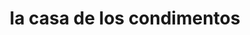---
title: "la casa de los condimentos"
url: /puerto-la-cruz/la-casa-de-los-condimentos/
shop: Lebensmittel
---